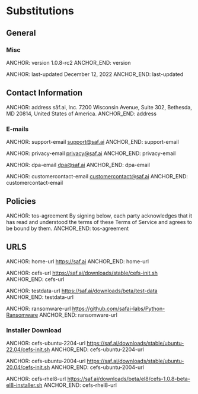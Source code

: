 # Substitutions

## General

### Misc

ANCHOR: version
1.0.8-rc2
ANCHOR_END: version

ANCHOR: last-updated
December 12, 2022
ANCHOR_END: last-updated

## Contact Information

ANCHOR: address
sāf.ai, Inc. 7200 Wisconsin Avenue, Suite 302, Bethesda, MD 20814, United States of America.
ANCHOR_END: address

### E-mails

ANCHOR: support-email
support@saf.ai
ANCHOR_END: support-email

ANCHOR: privacy-email
privacy@saf.ai
ANCHOR_END: privacy-email

ANCHOR: dpa-email
dpa@saf.ai
ANCHOR_END: dpa-email

ANCHOR: customercontact-email
customercontact@saf.ai
ANCHOR_END: customercontact-email

## Policies

ANCHOR: tos-agreement
By signing below, each party acknowledges that it has read and understood the
terms of these Terms of Service and agrees to be bound by them.
ANCHOR_END: tos-agreement

## URLS

ANCHOR: home-url
https://saf.ai
ANCHOR_END: home-url

ANCHOR: cefs-url
https://saf.ai/downloads/stable/cefs-init.sh
ANCHOR_END: cefs-url

ANCHOR: testdata-url
https://saf.ai/downloads/beta/test-data
ANCHOR_END: testdata-url

ANCHOR: ransomware-url
https://github.com/safai-labs/Python-Ransomware
ANCHOR_END: ransomware-url

### Installer Download

ANCHOR: cefs-ubuntu-2204-url
https://saf.ai/downloads/stable/ubuntu-22.04/cefs-init.sh
ANCHOR_END: cefs-ubuntu-2204-url

ANCHOR: cefs-ubuntu-2004-url
https://saf.ai/downloads/stable/ubuntu-20.04/cefs-init.sh
ANCHOR_END: cefs-ubuntu-2004-url

ANCHOR: cefs-rhel8-url
https://saf.ai/downloads/beta/el8/cefs-1.0.8-beta-el8-installer.sh
ANCHOR_END: cefs-rhel8-url

